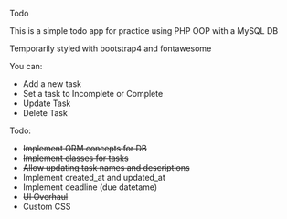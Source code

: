 Todo

This is a simple todo app for practice using PHP OOP with a MySQL DB

Temporarily styled with bootstrap4 and fontawesome

You can:
- Add a new task
- Set a task to Incomplete or Complete
- Update Task
- Delete Task

Todo:
- ~~Implement ORM concepts for DB~~
- ~~Implement classes for tasks~~
- ~~Allow updating task names and descriptions~~
- Implement created_at and updated_at
- Implement deadline (due datetame)
- ~~UI Overhaul~~
- Custom CSS